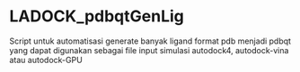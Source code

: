 # LADOCK_pdbqtGenLig
Script untuk automatisasi generate banyak ligand format pdb menjadi pdbqt yang dapat digunakan sebagai file input simulasi autodock4, autodock-vina atau autodock-GPU 

